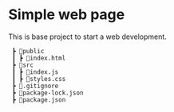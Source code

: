 # Simple web page

This is base project to start a web development.

```
 ┣ 📂public  
 ┃ ┣ 📜index.html  
 ┣ 📂src  
 ┃ ┣ 📜index.js
 ┃ ┣ 📜styles.css  
 ┣ 📜.gitignore
 ┣ 📜package-lock.json
 ┣ 📜package.json
```
